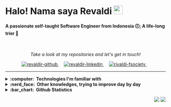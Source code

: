 <h1>Halo! Nama saya Revaldi <img src="https://media.giphy.com/media/hvRJCLFzcasrR4ia7z/giphy.gif" width="28px" height="28px"></h1>

<h4>A passionate self-taught Software Engineer from Indonesia 🕖; A life-long trier 🥊</h4>
<br/>
<p align="center">
  <i>Take a look at my repositories and let's get in touch!</i>
</p>

<p align="center">
 <a href=""https://github.com/revaldir/" target="blank">
  <img src="https://img.shields.io/badge/Github-181717?style=for-the-badge&logo=github&logoColor=white" alt="revaldir-github" />
 </a> &nbsp; &nbsp;
 <a href="https://www.linkedin.com/in/revaldir/" target="_blank">
  <img src="https://img.shields.io/badge/LinkedIn-0077B5?style=for-the-badge&logo=linkedin&logoColor=white" alt="revaldir-linkedin"/>
 </a> &nbsp; &nbsp;
 <a href="mailto:revaldii32@gmail.com?subject=Hello%20Revaldi!" target="_blank">
  <img src="https://img.shields.io/badge/Gmail-EA4335?style=for-the-badge&logo=gmail&logoColor=white" alt="rivaldi-fsociety" />
 </a> &nbsp;&nbsp;
</p>

---

<details>
  <summary><b>:computer: &nbsp;Technologies I'm familiar with</b></summary>
  <br/>
  
  ![HTML5](https://img.shields.io/badge/HTML5-E34F26.svg?&style=flat&logo=html5&logoColor=white)&nbsp;
  ![CSS3](https://img.shields.io/badge/CSS3-%231572B6.svg?&style=flat&logo=css3&logoColor=white)&nbsp;
  ![JavaScript](https://img.shields.io/badge/JAVASCRIPT-323330.svg?&style=flat&logo=javascript&logoColor=%23F7DF1E)&nbsp;
  ![TypeScript](https://img.shields.io/badge/TYPESCRIPT-%23007ACC.svg?&style=flat&logo=typescript&logoColor=white)&nbsp;
  ![PHP](https://img.shields.io/badge/PHP-777BB4.svg?&style=flat&logo=php&logoColor=white)&nbsp;\
  ![Postgres](https://img.shields.io/badge/POSTGRES-%23316192.svg?&style=flat&logo=postgresql&logoColor=white)
  ![MySQL](https://img.shields.io/badge/MARIADB-4479A1.svg?&style=flat&logo=mariadb&logoColor=white)
  ![SQLite](https://img.shields.io/badge/SQLITE-003B57.svg?&style=flat&logo=sqlite&logoColor=white)
  ![Redis](https://img.shields.io/badge/REDIS-DC382D.svg?&style=flat&logo=redis&logoColor=white)&nbsp;
  ![Firebase](https://img.shields.io/badge/FIREBASE-FFCA28.svg?&style=flat&logo=firebase&logoColor=black)&nbsp;
  ![MongoDB](https://img.shields.io/badge/MONGODB-47A248.svg?&style=flat&logo=mongodb&logoColor=white)&nbsp;
  ![MinIO](https://img.shields.io/badge/MINIO-C72E49.svg?&style=flat&logo=minio&logoColor=white)&nbsp;\
  ![Git](https://img.shields.io/badge/GIT-%23F05033.svg?&style=flat&logo=git&logoColor=white)&nbsp;
  ![GitHub](https://img.shields.io/badge/GITHUB-%23121011.svg?&style=flat&logo=github&logoColor=white)&nbsp;
  ![GitLab](https://img.shields.io/badge/GITLAB-%23181717.svg?&style=flat&logo=gitlab&logoColor=white)&nbsp;
  ![Docker](https://img.shields.io/badge/DOCKER-2496ED.svg?&style=flat&logo=docker&logoColor=white)&nbsp;
  ![LINUX](https://img.shields.io/badge/LINUX-FCC624?style=flat-square&logo=linux&logoColor=black)&nbsp;
  ![NodeJS](https://img.shields.io/badge/NODEJS-339933.svg?&style=flat&logo=node.js&logoColor=white)&nbsp;
  ![Nginx](https://img.shields.io/badge/NGINX-269539.svg?&style=flat&logo=nginx&logoColor=white)&nbsp;\
  ![NestJS](https://img.shields.io/badge/NESTJS-E0234E.svg?&style=flat&logo=nestjs&logoColor=white)&nbsp;
  ![ExpressJS](https://img.shields.io/badge/EXPRESS-000000.svg?style=flat&logo=express&logoColor=white)&nbsp;
  ![Laravel](https://img.shields.io/badge/LARAVEL-FF2D20.svg?&style=flat&logo=laravel&logoColor=white)&nbsp;
  ![CodeIgniter](https://img.shields.io/badge/CODEIGNITER-EF4223.svg?&style=flat&logo=codeigniter&logoColor=white)&nbsp;
  ![Yii2](https://img.shields.io/badge/YII2-777BB4.svg?&style=flat&logo=php&logoColor=white)&nbsp;
  ![ReactJS](https://img.shields.io/badge/REACT-61DAFB.svg?&style=flat&logo=react&logoColor=black)&nbsp;
  ![NextJS](https://img.shields.io/badge/NEXTJS-000000.svg?&style=flat&logo=nextdotjs&logoColor=white)&nbsp;
  ![VueJS](https://img.shields.io/badge/VUE-4FC08D.svg?&style=flat&logo=vuedotjs&logoColor=white)&nbsp;
  ![JQuery](https://img.shields.io/badge/JQUERY-0769AD.svg?&style=flat&logo=jquery&logoColor=white)&nbsp;\
  ![OpenAPI](https://img.shields.io/badge/OPENAPI-6BA539.svg?&style=flat&logo=openapiinitiative&logoColor=white)&nbsp;
  ![Swagger](https://img.shields.io/badge/SWAGGER-85EA2D.svg?&style=flat&logo=swagger&logoColor=black)&nbsp;
  ![Postman](https://img.shields.io/badge/POSTMAN-FF6C37.svg?&style=flat&logo=postman&logoColor=white)&nbsp;
  ![Figma](https://img.shields.io/badge/FIGMA-F24E1E.svg?&style=flat&logo=figma&logoColor=white)&nbsp;
  ![MVC Architecture](https://img.shields.io/badge/MVC-888888.svg?&style=flat&logoColor=white)&nbsp;
  ![SCRUM](https://img.shields.io/badge/SCRUM-6DB33F.svg?&style=flat&logo=ddd&logoColor=white)&nbsp;
</details>

<details>
  <summary><b>:nerd_face: &nbsp;Other knowledges, trying to improve day by day</b></summary>
  <br/>
  
  ![Python](https://img.shields.io/badge/PYTHON-3776AB.svg?&style=flat&logo=python&logoColor=white)&nbsp;
  ![Cpp](https://img.shields.io/badge/C++-00599C.svg?&style=flat&logo=c%2B%2B&logoColor=white)&nbsp;
  ![Arduino](https://img.shields.io/badge/ARDUINO-00979D.svg?&style=flat&logo=arduino&logoColor=white)&nbsp;
  ![Go](https://img.shields.io/badge/GO-00ADD8.svg?&style=flat&logo=go&logoColor=white)&nbsp;
  ![Kubernetes](https://img.shields.io/badge/KUBERNETES-326CE5.svg?&style=flat&logo=kubernetes&logoColor=white)&nbsp;
  ![GRAPHQL](https://img.shields.io/badge/GRAPHQL-E10098.svg?&style=flat&logo=graphql&logoColor=white)&nbsp;\
  ![SocketIO](https://img.shields.io/badge/SOCKETIO-010101.svg?&style=flat&logo=socketdotio&logoColor=white)&nbsp;
  ![Jest](https://img.shields.io/badge/JEST-C21325.svg?&style=flat&logo=jest&logoColor=white)&nbsp;
</details>

<details>
  <summary><b>:bar_chart: &nbsp;Github Statistics</b></summary>
  <br />

  <p align="left"> <a href="https://github.com/ryo-ma/github-profile-trophy"><img src="https://github-profile-trophy.vercel.app/?username=revaldir" alt="revaldir" /></a> </p>
  <p><img align="left" src="https://github-readme-stats.vercel.app/api/top-langs?username=revaldir&show_icons=true&locale=en&layout=compact" alt="revaldir" /></p>
  <p>&nbsp;<img align="center" src="https://github-readme-stats.vercel.app/api?username=revaldir&show_icons=true&locale=en" alt="revaldir" /></p>
</details>

<p align="right">
  <img src="https://komarev.com/ghpvc/?username=revaldir&style=plastic&label=Views"><img>
  <img src="https://badges.pufler.dev/visits/revaldir/revaldir?color=black&logo=github" />
</p>
<!--
**revaldir/revaldir** is a ✨ _special_ ✨ repository because its `README.md` (this file) appears on your GitHub profile.

Here are some ideas to get you started:

- 🔭 I’m currently working on ...
- 🌱 I’m currently learning ...
- 👯 I’m looking to collaborate on ...
- 🤔 I’m looking for help with ...
- 💬 Ask me about ...
- 📫 How to reach me: ...
- 😄 Pronouns: ...
- ⚡ Fun fact: ...
-->
